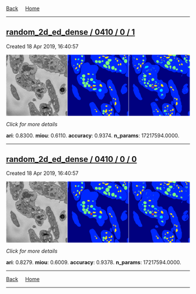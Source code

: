 
[Back](..)&nbsp;&nbsp;&nbsp;&nbsp;&nbsp;[Home](https://leapmanlab.github.io/snapshots)

---

<div class="summary"><a href="1"><h2>random_2d_ed_dense / 0410 / 0 / 1</h2></a><p>Created 18 Apr 2019, 16:40:57
</p><a href="1"><img src="1/media/summary.png" align="center"></a><p>
<i>Click for more details</i>
</p></div>

**ari**: 0.8300. **miou**: 0.6110. **accuracy**: 0.9374. **n_params**: 17217594.0000. 

---

<div class="summary"><a href="0"><h2>random_2d_ed_dense / 0410 / 0 / 0</h2></a><p>Created 18 Apr 2019, 16:40:57
</p><a href="0"><img src="0/media/summary.png" align="center"></a><p>
<i>Click for more details</i>
</p></div>

**ari**: 0.8279. **miou**: 0.6009. **accuracy**: 0.9378. **n_params**: 17217594.0000. 

---

[Back](..)&nbsp;&nbsp;&nbsp;&nbsp;&nbsp;[Home](https://leapmanlab.github.io/snapshots)

---